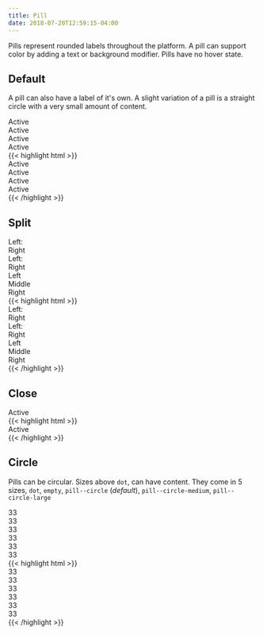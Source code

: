 ```yaml
---
title: Pill
date: 2018-07-20T12:59:15-04:00
---
```


Pills represent rounded labels throughout the platform.
A pill can support color by adding a text or background modifier.
Pills have no hover state.


## Default

A pill can also have a label of it's own.
A slight variation of a pill is a straight circle with a very small amount of content.

<div class="pill">
  Active
</div>
<div class="pill text-white background-navy">
  Active
</div>
<div class="pill text-white background-skyblue">
  Active
</div>
<div class="pill text-white background-salmon">
  Active
</div>

<div class="mt-3 mb-4">
{{< highlight html >}}
<div class="pill">
  Active
</div>
<div class="pill text-white background-navy">
  Active
</div>
<div class="pill text-white background-skyblue">
  Active
</div>
<div class="pill text-white background-salmon">
  Active
</div>
{{< /highlight >}}
</div>


## Split

<div class="pill pill--split">
  <div class="pill__label">Left:</div>
  <div class="pill__content">Right</div>
</div>
<div class="pill pill--split text-white background-peach">
  <div class="pill__label text-brown">Left:</div>
  <div class="pill__content">Right</div>
</div>
<div class="pill pill--split text-white background-navy">
  <div class="pill__content background-salmon">Left</div>
  <div class="pill__content background-olive">Middle</div>
  <div class="pill__content background-skyblue">Right</div>
</div>

<div class="mt-3 mb-4">
{{< highlight html >}}
<div class="pill pill--split">
  <div class="pill__label">Left:</div>
  <div class="pill__content">Right</div>
</div>
<div class="pill pill--split text-white background-peach">
  <div class="pill__label text-brown">Left:</div>
  <div class="pill__content">Right</div>
</div>
<div class="pill pill--split text-white background-navy">
  <div class="pill__content background-salmon">Left</div>
  <div class="pill__content background-olive">Middle</div>
  <div class="pill__content background-skyblue">Right</div>
</div>
{{< /highlight >}}
</div>


## Close

<div class="pill">
 <div class="pill__close"><i class="pi-times-solid text-salmon"></i></div>
  Active
</div>

<div class="mt-3 mb-4">
{{< highlight html >}}
<div class="pill">
 <div class="pill__close"><i class="pi-times-solid text-salmon"></i></div>
  Active
</div>
{{< /highlight >}}
</div>


## Circle
Pills can be circular. Sizes above `dot`, can have content. They come in 5 sizes, `dot`, `empty`, `pill--circle` (_default_), `pill--circle-medium`, `pill--circle-large`


<div class="pill pill--circle-empty-dot negative"></div>
<div class="pill pill--circle-empty-dot positive"></div>
<div class="pill pill--circle-empty negative"></div>
<div class="pill pill--circle-empty positive"></div>
<div class="pill pill--circle">
  33
</div>
<div class="pill pill--circle text-white background-salmon">
  33
</div>
<div class="pill pill--circle-medium">
  33
</div>
<div class="pill pill--circle-medium text-white background-salmon">
  33
</div>
<div class="pill pill--circle-large">
  33
</div>
<div class="pill pill--circle-large text-white background-salmon">
  33
</div>

<div class="mt-3 mb-4">
{{< highlight html >}}
<div class="pill pill--circle-empty-dot negative"></div>
<div class="pill pill--circle-empty-dot positive"></div>
<div class="pill pill--circle-empty negative"></div>
<div class="pill pill--circle-empty positive"></div>
<div class="pill pill--circle">
  33
</div>
<div class="pill pill--circle text-white background-salmon">
  33
</div>
<div class="pill pill--circle-medium">
  33
</div>
<div class="pill pill--circle-medium text-white background-salmon">
  33
</div>
<div class="pill pill--circle-large">
  33
</div>
<div class="pill pill--circle-large text-white background-salmon">
  33
</div>
{{< /highlight >}}
</div>
